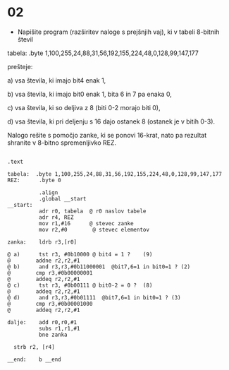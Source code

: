 # 02

- Napišite program (razširitev naloge s prejšnjih vaj), ki v tabeli 8-bitnih števil

tabela: .byte 1,100,255,24,88,31,56,192,155,224,48,0,128,99,147,177


prešteje:

a) vsa števila, ki imajo bit4 enak 1,

b) vsa števila, ki imajo bit0 enak 1, bita 6 in 7 pa enaka 0,

c) vsa števila, ki so deljiva z 8 (biti 0-2 morajo biti 0),

d) vsa števila, ki pri deljenju s 16 dajo ostanek 8 (ostanek je v bitih 0-3).                            

 

Nalogo rešite s pomočjo zanke, ki se ponovi 16-krat, nato pa rezultat shranite v 8-bitno spremenljivko REZ.

```

.text
         
tabela:  .byte 1,100,255,24,88,31,56,192,155,224,48,0,128,99,147,177
REZ:      .byte 0

          .align
          .global __start
__start:
          adr r0, tabela  @ r0 naslov tabele
          adr r4, REZ
          mov r1,#16      @ stevec zanke
          mov r2,#0        @ stevec elementov

zanka:    ldrb r3,[r0]

@ a)      tst r3, #0b10000 @ bit4 = 1 ?    (9)
@        addne r2,r2,#1 
@ b)      and r3,r3,#0b11000001  @bit7,6=1 in bit0=1 ? (2)
@        cmp r3,#0b00000001
@        addeq r2,r2,#1
@ c)      tst r3, #0b00111 @ bit0-2 = 0 ?  (8)
@        addeq r2,r2,#1 
@ d)      and r3,r3,#0b01111  @bit7,6=1 in bit0=1 ? (3)
@        cmp r3,#0b00001000
@        addeq r2,r2,#1
                   
dalje:    add r0,r0,#1
          subs r1,r1,#1
          bne zanka

  strb r2, [r4]         

__end:    b __end 

```